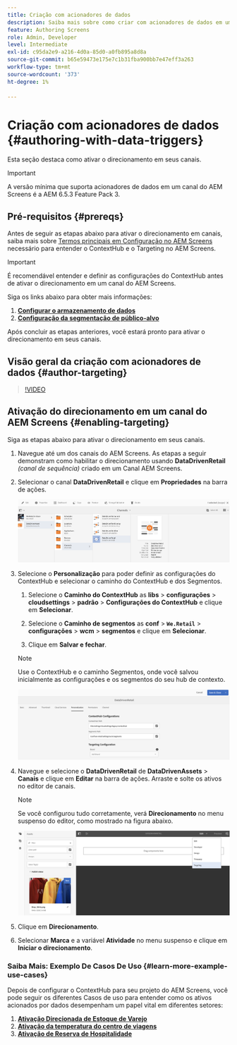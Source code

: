 ```yaml
---
title: Criação com acionadores de dados
description: Saiba mais sobre como criar com acionadores de dados em um canal do AEM Screens.
feature: Authoring Screens
role: Admin, Developer
level: Intermediate
exl-id: c95da2e9-a216-4d0a-85d0-a0fb895a8d8a
source-git-commit: b65e59473e175e7c1b31fba900bb7e47eff3a263
workflow-type: tm+mt
source-wordcount: '373'
ht-degree: 1%

---
```


# Criação com acionadores de dados {#authoring-with-data-triggers}

Esta seção destaca como ativar o direcionamento em seus canais.

>[!IMPORTANT]
>
>A versão mínima que suporta acionadores de dados em um canal do AEM Screens é a AEM 6.5.3 Feature Pack 3.

## Pré-requisitos {#prereqs}

Antes de seguir as etapas abaixo para ativar o direcionamento em canais, saiba mais sobre [Termos principais em Configuração no AEM Screens](configuring-context-hub.md) necessário para entender o ContextHub e o Targeting no AEM Screens.

>[!IMPORTANT]
>
>É recomendável entender e definir as configurações do ContextHub antes de ativar o direcionamento em um canal do AEM Screens.

Siga os links abaixo para obter mais informações:

1. **[Configurar o armazenamento de dados](configuring-context-hub.md)**
1. **[Configuração da segmentação de público-alvo](configuring-context-hub.md)**

Após concluir as etapas anteriores, você estará pronto para ativar o direcionamento em seus canais.

## Visão geral da criação com acionadores de dados {#author-targeting}

>[!VIDEO](https://video.tv.adobe.com/v/31921)

## Ativação do direcionamento em um canal do AEM Screens {#enabling-targeting}

Siga as etapas abaixo para ativar o direcionamento em seus canais.

1. Navegue até um dos canais do AEM Screens. As etapas a seguir demonstram como habilitar o direcionamento usando **DataDrivenRetail** *(canal de sequência)* criado em um Canal AEM Screens.

1. Selecionar o canal **DataDrivenRetail** e clique em **Propriedades** na barra de ações.

   ![screen_shot_2019-05-01at43332pm](assets/screen_shot_2019-05-01at43332pm.png)

1. Selecione o **Personalização** para poder definir as configurações do ContextHub e selecionar o caminho do ContextHub e dos Segmentos.

   1. Selecione o **Caminho do ContextHub** as **libs** > **configurações** > **cloudsettings** > **padrão** > **Configurações do ContextHub** e clique em **Selecionar**.

   1. Selecione o **Caminho de segmentos** as **conf** > **`We.Retail`** > **configurações** > **wcm** > **segmentos** e clique em **Selecionar**.

   1. Clique em **Salvar e fechar**.

   >[!NOTE]
   >
   >Use o ContextHub e o caminho Segmentos, onde você salvou inicialmente as configurações e os segmentos do seu hub de contexto.

   ![screen_shot_2019-05-01at44030pm](assets/screen_shot_2019-05-01at44030pm.png)

1. Navegue e selecione o **DataDrivenRetail** de **DataDrivenAssets** > **Canais** e clique em **Editar** na barra de ações. Arraste e solte os ativos no editor de canais.

   >[!NOTE]
   >
   >Se você configurou tudo corretamente, verá **Direcionamento** no menu suspenso do editor, como mostrado na figura abaixo.

   ![screen_shot_2019-05-01at44231pm](assets/screen_shot_2019-05-01at44231pm.png)

1. Clique em **Direcionamento**.

1. Selecionar **Marca** e a variável **Atividade** no menu suspenso e clique em **Iniciar o direcionamento**.

### Saiba Mais: Exemplo De Casos De Uso {#learn-more-example-use-cases}

Depois de configurar o ContextHub para seu projeto do AEM Screens, você pode seguir os diferentes Casos de uso para entender como os ativos acionados por dados desempenham um papel vital em diferentes setores:

1. **[Ativação Direcionada de Estoque de Varejo](retail-inventory-activation.md)**
1. **[Ativação da temperatura do centro de viagens](local-temperature-activation.md)**
1. **[Ativação de Reserva de Hospitalidade](hospitality-reservation-activation.md)**
